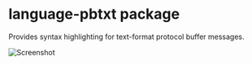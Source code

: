 # language-pbtxt package

Provides syntax highlighting for text-format protocol buffer messages.

![Screenshot](https://cloud.githubusercontent.com/assets/987837/12627112/a6c924ae-c501-11e5-91a4-16ac403d3280.png)
